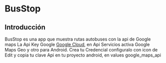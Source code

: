 # BusStop
## Introducción 
BusStop es una app que muestra rutas autobuses con la api de Google maps
La Api Key Google [Google Cloud](https://cloud.google.com/), en Api Servicios activa Google Maps Geo y otro para Android.
Crea tu Credencial configuralo con icon de Edit y copia tu clave Api en tu proyecto android, en values google_maps_api